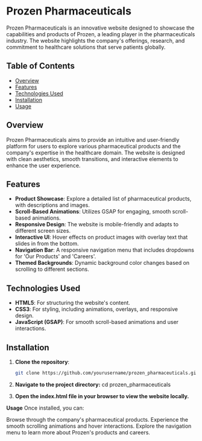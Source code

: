 # Prozen Pharmaceuticals

Prozen Pharmaceuticals is an innovative website designed to showcase the capabilities and products of Prozen, a leading player in the pharmaceuticals industry. The website highlights the company's offerings, research, and commitment to healthcare solutions that serve patients globally.

## Table of Contents

- [Overview](#overview)
- [Features](#features)
- [Technologies Used](#technologies-used)
- [Installation](#installation)
- [Usage](#usage)


## Overview

Prozen Pharmaceuticals aims to provide an intuitive and user-friendly platform for users to explore various pharmaceutical products and the company's expertise in the healthcare domain. The website is designed with clean aesthetics, smooth transitions, and interactive elements to enhance the user experience.

## Features

- **Product Showcase**: Explore a detailed list of pharmaceutical products, with descriptions and images.
- **Scroll-Based Animations**: Utilizes GSAP for engaging, smooth scroll-based animations.
- **Responsive Design**: The website is mobile-friendly and adapts to different screen sizes.
- **Interactive UI**: Hover effects on product images with overlay text that slides in from the bottom.
- **Navigation Bar**: A responsive navigation menu that includes dropdowns for 'Our Products' and 'Careers'.
- **Themed Backgrounds**: Dynamic background color changes based on scrolling to different sections.

## Technologies Used

- **HTML5**: For structuring the website's content.
- **CSS3**: For styling, including animations, overlays, and responsive design.
- **JavaScript (GSAP)**: For smooth scroll-based animations and user interactions.


## Installation

1. **Clone the repository**:

   ```bash
   git clone https://github.com/yourusername/prozen_pharmaceuticals.git
2. **Navigate to the project directory:**
            cd prozen_pharmaceuticals

3. **Open the index.html file in your browser to view the website locally.**

**Usage**
Once installed, you can:

Browse through the company's pharmaceutical products.
Experience the smooth scrolling animations and hover interactions.
Explore the navigation menu to learn more about Prozen's products and careers.


